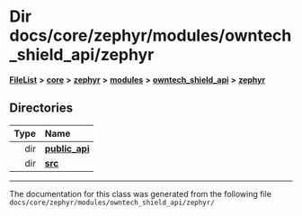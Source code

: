 

# Dir docs/core/zephyr/modules/owntech\_shield\_api/zephyr



[**FileList**](files.md) **>** [**core**](dir_771164b9325b04f1442f7a3ffa8ecb89.md) **>** [**zephyr**](dir_09002e7ce91f09aeb040dfd1861a47f4.md) **>** [**modules**](dir_6d0fb8ab814c517e7f155fb837e32f72.md) **>** [**owntech\_shield\_api**](dir_9a89dd71eabb2209bdecc753bd3dc4ac.md) **>** [**zephyr**](dir_b3d0c58b5ddf7b1e26f8d905ca8e43b0.md)














## Directories

| Type | Name |
| ---: | :--- |
| dir | [**public\_api**](dir_1545707aba7ea3e5dcde32c7d0a91b3a.md) <br> |
| dir | [**src**](dir_cc8f80e4cf83a61a7635b2e9633862a2.md) <br> |

























































------------------------------
The documentation for this class was generated from the following file `docs/core/zephyr/modules/owntech_shield_api/zephyr/`

